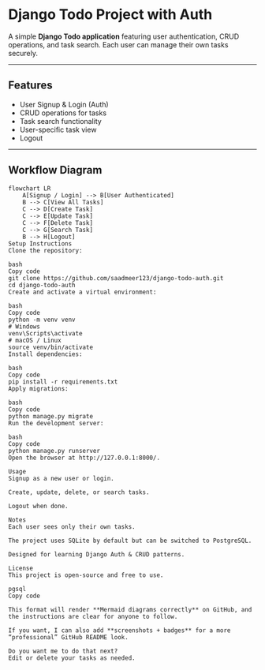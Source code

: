 # Django Todo Project with Auth

A simple **Django Todo application** featuring user authentication, CRUD operations, and task search. Each user can manage their own tasks securely.

---

## Features

- User Signup & Login (Auth)
- CRUD operations for tasks
- Task search functionality
- User-specific task view
- Logout

---

## Workflow Diagram

```mermaid
flowchart LR
    A[Signup / Login] --> B[User Authenticated]
    B --> C[View All Tasks]
    C --> D[Create Task]
    C --> E[Update Task]
    C --> F[Delete Task]
    C --> G[Search Task]
    B --> H[Logout]
Setup Instructions
Clone the repository:

bash
Copy code
git clone https://github.com/saadmeer123/django-todo-auth.git
cd django-todo-auth
Create and activate a virtual environment:

bash
Copy code
python -m venv venv
# Windows
venv\Scripts\activate
# macOS / Linux
source venv/bin/activate
Install dependencies:

bash
Copy code
pip install -r requirements.txt
Apply migrations:

bash
Copy code
python manage.py migrate
Run the development server:

bash
Copy code
python manage.py runserver
Open the browser at http://127.0.0.1:8000/.

Usage
Signup as a new user or login.

Create, update, delete, or search tasks.

Logout when done.

Notes
Each user sees only their own tasks.

The project uses SQLite by default but can be switched to PostgreSQL.

Designed for learning Django Auth & CRUD patterns.

License
This project is open-source and free to use.

pgsql
Copy code

This format will render **Mermaid diagrams correctly** on GitHub, and the instructions are clear for anyone to follow.  

If you want, I can also add **screenshots + badges** for a more “professional” GitHub README look.  

Do you want me to do that next?
Edit or delete your tasks as needed.
